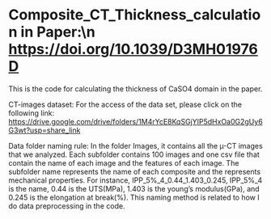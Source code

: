 # Composite_CT_Thickness_calculation in Paper:\n https://doi.org/10.1039/D3MH01976D 
This is the code for calculating the thickness of CaSO4 domain in the paper.

CT-images dataset: For the access of the data set, please click on the following link: https://drive.google.com/drive/folders/1M4rYcE8KqSGjYIP5dHxOa0G2gUy6G3wt?usp=share_link

Data folder naming rule: In the folder Images, it contains all the µ-CT images that we analyzed. Each subfolder contains 100 images and one csv file that contain the name of each image and the features of each image. The subfolder name represents the name of each composite and the represents mechanical properties. For instance, IPP_5%_4_0.44_1.403_0.245, IPP_5%_4 is the name, 0.44 is the UTS(MPa), 1.403 is the young’s modulus(GPa), and 0.245 is the elongation at break(%). This naming method is related to how I do data preprocessing in the code.

